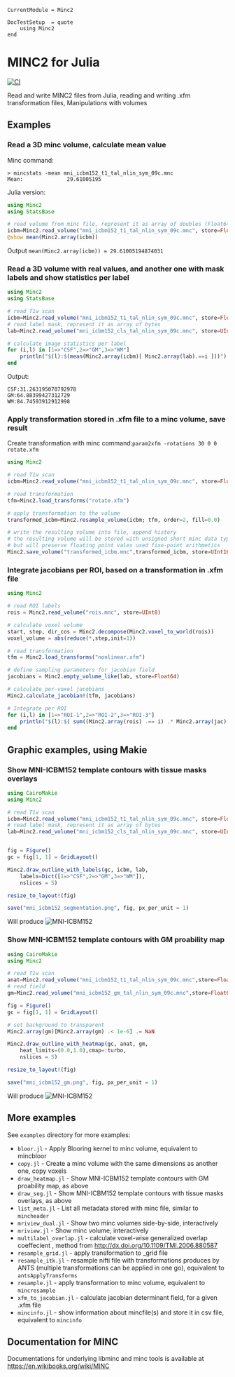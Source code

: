 ```@meta
CurrentModule = Minc2

DocTestSetup  = quote
    using Minc2
end
```

# MINC2 for Julia

[![CI](https://github.com/vfonov/Minc2.jl/actions/workflows/CI.yml/badge.svg?branch=main)](https://github.com/vfonov/Minc2.jl/actions/workflows/CI.yml)

Read and write MINC2 files from Julia, reading and writing .xfm transformation files, 
Manipulations with volumes

## Examples

### Read a 3D minc volume, calculate mean value

Minc command:

```Shell
> mincstats -mean mni_icbm152_t1_tal_nlin_sym_09c.mnc
Mean:              29.61005195
```

Julia version:

```julia
using Minc2
using StatsBase

# read volume from minc file, represent it as array of doubles (Float64 in julia world)
icbm=Minc2.read_volume("mni_icbm152_t1_tal_nlin_sym_09c.mnc", store=Float64)
@show mean(Minc2.array(icbm))
```

Output `mean(Minc2.array(icbm)) = 29.61005194874031`


### Read a 3D volume with real values, and another one with mask labels and show statistics per label

```julia
using Minc2
using StatsBase

# read T1w scan
icbm=Minc2.read_volume("mni_icbm152_t1_tal_nlin_sym_09c.mnc", store=Float64)
# read label mask, represent it as array of bytes 
lab=Minc2.read_volume("mni_icbm152_cls_tal_nlin_sym_09c.mnc", store=UInt8)

# calculate image statistics per label
for (i,l) in [1=>"CSF",2=>"GM",3=>"WM"]
    println("$(l):$(mean(Minc2.array(icbm)[ Minc2.array(lab).==i ]))")
end
```

Output:

```
CSF:31.263195070792978
GM:64.88399427312729
WM:84.74593912912998
```


### Apply transformation stored in .xfm file to a minc volume, save result

Create transformation with minc command:`param2xfm -rotations 30 0 0 rotate.xfm`

```julia
using Minc2

# read T1w scan
icbm=Minc2.read_volume("mni_icbm152_t1_tal_nlin_sym_09c.mnc", store=Float64)

# read transformation
tfm=Minc2.load_transforms("rotate.xfm")

# apply transformation to the volume
transformed_icbm=Minc2.resample_volume(icbm; tfm, order=2, fill=0.0)

# write the resulting volume into file, append history
# the resulting volume will be stored with unsigned short minc data type
# but will preserve floating point vales used fixe-point arithmetics
Minc2.save_volume("transformed_icbm.mnc",transformed_icbm, store=UInt16, history="Julia example")
```


### Integrate jacobians per ROI, based on a transformation in .xfm file

```julia
using Minc2

# read ROI labels
rois = Minc2.read_volume("rois.mnc", store=UInt8)

# calculate voxel volume 
start, step, dir_cos = Minc2.decompose(Minc2.voxel_to_world(rois))
voxel_volume = abs(reduce(*,step,init=1))

# read transformation
tfm = Minc2.load_transforms("nonlinear.xfm")

# define sampling parameters for jacobian field
jacobians = Minc2.empty_volume_like(lab, store=Float64)

# calculate per-voxel jacobians
Minc2.calculate_jacobian!(tfm, jacobians)

# Integrate per ROI
for (i,l) in [1=>"ROI-1",2=>"ROI-2",3=>"ROI-3"]
    println("$(l):$( sum((Minc2.array(rois) .== i) .* Minc2.array(jac) )*voxel_volume)")
end
```


## Graphic examples, using Makie

### Show MNI-ICBM152 template contours with tissue masks overlays

```julia
using CairoMakie
using Minc2

# read T1w scan
icbm=Minc2.read_volume("mni_icbm152_t1_tal_nlin_sym_09c.mnc", store=Float64)
# read label mask, represent it as array of bytes 
lab=Minc2.read_volume("mni_icbm152_cls_tal_nlin_sym_09c.mnc", store=UInt8)


fig = Figure()
gc = fig[1, 1] = GridLayout()

Minc2.draw_outline_with_labels(gc, icbm, lab, 
    labels=Dict([1=>"CSF",2=>"GM",3=>"WM"]),
    nslices = 5)

resize_to_layout!(fig)

save("mni_icbm152_segmentation.png", fig, px_per_unit = 1)
```

Will produce
![MNI-ICBM152](https://github.com/vfonov/Minc2.jl/blob/main/docs/src/assets/mni_icbm152_segmentation.png?raw=true)


### Show MNI-ICBM152 template contours with GM proability map

```julia
using CairoMakie
using Minc2

# read T1w scan
anat=Minc2.read_volume("mni_icbm152_t1_tal_nlin_sym_09c.mnc",store=Float64)
# read field
gm=Minc2.read_volume("mni_icbm152_gm_tal_nlin_sym_09c.mnc",store=Float64)

fig = Figure()
gc = fig[1, 1] = GridLayout()

# set background to transparent
Minc2.array(gm)[Minc2.array(gm) .< 1e-6] .= NaN

Minc2.draw_outline_with_heatmap(gc, anat, gm, 
    heat_limits=(0.0,1.0),cmap=:turbo,
    nslices = 5)

resize_to_layout!(fig)

save("mni_icbm152_gm.png", fig, px_per_unit = 1) 
```

Will produce
![MNI-ICBM152](https://github.com/vfonov/Minc2.jl/blob/main/docs/src/assets/mni_icbm152_gm.png?raw=true)


## More examples

See `examples` directory for more examples:

- `bloor.jl` - Apply Blooring kernel to minc volume, equivalent to mincbloor
- `copy.jl` - Create a minc volume with the same dimensions as another one, copy voxels
- `draw_heatmap.jl` - Show MNI-ICBM152 template contours with GM proability map, as above
- `draw_seg.jl` - Show MNI-ICBM152 template contours with tissue masks overlays, as above
- `list_meta.jl` - List all metadata stored with minc file, similar to `mincheader`
- `mriview_dual.jl` - Show two minc volumes side-by-side, interactively
- `mriview.jl` -  Show minc volume, interactively
- `multilabel_overlap.jl` - calculate voxel-wise generalized overlap coeffecient , method from http://dx.doi.org/10.1109/TMI.2006.880587
- `resample_grid.jl` - apply transformation to _grid file
- `resample_itk.jl` - resample nifti file with transformations produces by ANTS (multiple transformations can be applied in one go), equivalent to `antsApplyTransforms`
- `resample.jl`  - apply transformation to minc volume, equivalent to `mincresample`
- `xfm_to_jacobian.jl` - calculate jacobian determinant field, for a given .xfm file
- `mincinfo.jl` -  show information about mincfile(s) and store it in csv file, equivalent to `mincinfo`


## Documentation for MINC

Documentations for underlying libminc and minc tools is available at https://en.wikibooks.org/wiki/MINC
